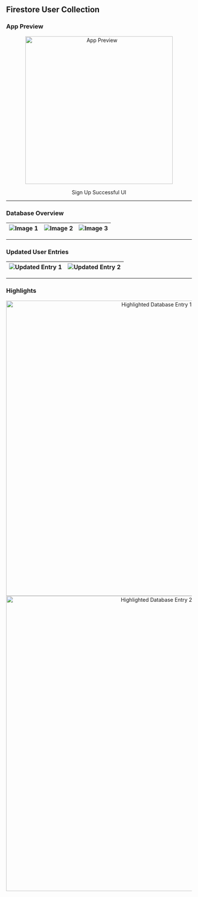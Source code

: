 ## **Firestore User Collection**

### **App Preview**

<div align="center">
  <img src="./assets/image.png" alt="App Preview" width="400">
  <p>Sign Up Successful UI</p>
</div>

---

### **Database Overview**

| ![Image 1](https://github.com/user-attachments/assets/eeceb1fb-ec29-44b3-8547-21d22e62cbcf) | ![Image 2](https://github.com/user-attachments/assets/dea7beb5-c08e-402b-b26d-d3519648bf27) | ![Image 3](https://github.com/user-attachments/assets/a7991973-e3b9-4c60-99dc-51f4ba5b1812) |
|------------------------------------------------------------------------------------------------|------------------------------------------------------------------------------------------------|------------------------------------------------------------------------------------------------|

---

### **Updated User Entries**

| ![Updated Entry 1](./assets/Benzdbentry.JPG) | ![Updated Entry 2](./assets/Benzdbentry2.JPG) |
|---------------------------------------------|---------------------------------------------|

---

### **Highlights**

<div align="center">
  <img src="./assets/Benzdbentry.JPG" alt="Highlighted Database Entry 1" width="800">
  <br>
  <img src="./assets/Benzdbentry2.JPG" alt="Highlighted Database Entry 2" width="800">
</div>

